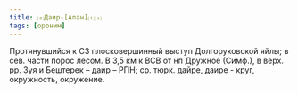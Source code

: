 ```yaml
---
title: ⒜Даир-[Алан]⒯⒵
tags: [ороним]
---
```


Протянувшийся к СЗ плосковершинный выступ Долгоруковской яйлы; в сев. части
порос лесом. В 3,5 км к ВСВ от нп Дружное (Симф.), в верх. рр. Зуя и Бештерек –
даир – РПН; ср. тюрк. дайре, даире - круг, окружность, окружение.
